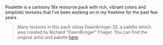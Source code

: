 Pixalette is a cartoony 16x resource pack with rich, vibrant colors and simplistic textures that I've been working on in my freetime for the past few years.

> Many textures in this pack utilise Dawnbringer 32, a palette which was
> created by Richard "DawnBringer" Fhager. You can find the original
> artist and palette
> [here](https://pixeljoint.com/forum/forum_posts.asp?TID=12795).
